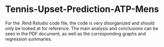 # Tennis-Upset-Prediction-ATP-Mens
For the .Rmd Rstudio code file, the code is very disorganized and should only be looked at for reference.  The main analysis and conclusions can be seen in the PDF document, as well as the corresponding graphs and regression summaries.
